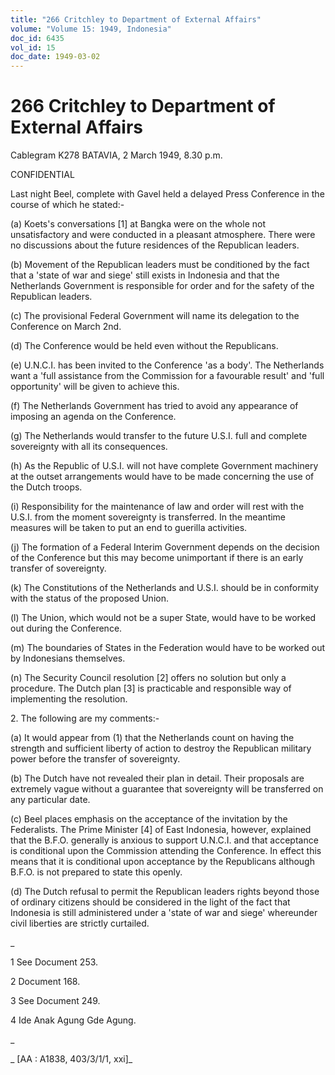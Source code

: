```yaml
---
title: "266 Critchley to Department of External Affairs"
volume: "Volume 15: 1949, Indonesia"
doc_id: 6435
vol_id: 15
doc_date: 1949-03-02
---
```


# 266 Critchley to Department of External Affairs

Cablegram K278 BATAVIA, 2 March 1949, 8.30 p.m.

CONFIDENTIAL

Last night Beel, complete with Gavel held a delayed Press Conference in the course of which he stated:-

(a) Koets's conversations [1] at Bangka were on the whole not unsatisfactory and were conducted in a pleasant atmosphere. There were no discussions about the future residences of the Republican leaders.

(b) Movement of the Republican leaders must be conditioned by the fact that a 'state of war and siege' still exists in Indonesia and that the Netherlands Government is responsible for order and for the safety of the Republican leaders.

(c) The provisional Federal Government will name its delegation to the Conference on March 2nd.

(d) The Conference would be held even without the Republicans.

(e) U.N.C.I. has been invited to the Conference 'as a body'. The Netherlands want a 'full assistance from the Commission for a favourable result' and 'full opportunity' will be given to achieve this.

(f) The Netherlands Government has tried to avoid any appearance of imposing an agenda on the Conference.

(g) The Netherlands would transfer to the future U.S.I. full and complete sovereignty with all its consequences.

(h) As the Republic of U.S.I. will not have complete Government machinery at the outset arrangements would have to be made concerning the use of the Dutch troops.

(i) Responsibility for the maintenance of law and order will rest with the U.S.I. from the moment sovereignty is transferred. In the meantime measures will be taken to put an end to guerilla activities.

(j) The formation of a Federal Interim Government depends on the decision of the Conference but this may become unimportant if there is an early transfer of sovereignty.

(k) The Constitutions of the Netherlands and U.S.I. should be in conformity with the status of the proposed Union.

(l) The Union, which would not be a super State, would have to be worked out during the Conference.

(m) The boundaries of States in the Federation would have to be worked out by Indonesians themselves.

(n) The Security Council resolution [2] offers no solution but only a procedure. The Dutch plan [3] is practicable and responsible way of implementing the resolution.

2\. The following are my comments:-

(a) It would appear from (1) that the Netherlands count on having the strength and sufficient liberty of action to destroy the Republican military power before the transfer of sovereignty.

(b) The Dutch have not revealed their plan in detail. Their proposals are extremely vague without a guarantee that sovereignty will be transferred on any particular date.

(c) Beel places emphasis on the acceptance of the invitation by the Federalists. The Prime Minister [4] of East Indonesia, however, explained that the B.F.O. generally is anxious to support U.N.C.I. and that acceptance is conditional upon the Commission attending the Conference. In effect this means that it is conditional upon acceptance by the Republicans although B.F.O. is not prepared to state this openly.

(d) The Dutch refusal to permit the Republican leaders rights beyond those of ordinary citizens should be considered in the light of the fact that Indonesia is still administered under a 'state of war and siege' whereunder civil liberties are strictly curtailed.

_

1 See Document 253.

2 Document 168.

3 See Document 249.

4 Ide Anak Agung Gde Agung.

_

_ [AA : A1838, 403/3/1/1, xxi]_
